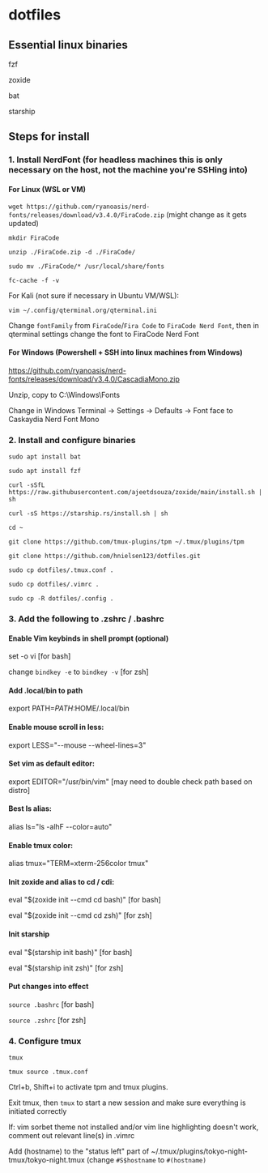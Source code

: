 # dotfiles


## Essential linux binaries
fzf

zoxide

bat

starship

## Steps for install

### 1. Install NerdFont (for headless machines this is only necessary on the host, not the machine you're SSHing into)

#### For Linux (WSL or VM)
`wget https://github.com/ryanoasis/nerd-fonts/releases/download/v3.4.0/FiraCode.zip` (might change as it gets updated)

`mkdir FiraCode`

`unzip ./FiraCode.zip -d ./FiraCode/`

`sudo mv ./FiraCode/* /usr/local/share/fonts`

`fc-cache -f -v`

For Kali (not sure if necessary in Ubuntu VM/WSL):

`vim ~/.config/qterminal.org/qterminal.ini`

Change `fontFamily` from `FiraCode`/`Fira Code` to `FiraCode Nerd Font`, then in qterminal settings change the font to FiraCode Nerd Font

#### For Windows (Powershell + SSH into linux machines from Windows)

https://github.com/ryanoasis/nerd-fonts/releases/download/v3.4.0/CascadiaMono.zip

Unzip, copy to C:\Windows\Fonts

Change in Windows Terminal -> Settings -> Defaults -> Font face to Caskaydia Nerd Font Mono


### 2. Install and configure binaries 

`sudo apt install bat`

`sudo apt install fzf`

`curl -sSfL https://raw.githubusercontent.com/ajeetdsouza/zoxide/main/install.sh | sh`

`curl -sS https://starship.rs/install.sh | sh`


`cd ~`


`git clone https://github.com/tmux-plugins/tpm ~/.tmux/plugins/tpm`

`git clone https://github.com/hnielsen123/dotfiles.git`




`sudo cp dotfiles/.tmux.conf .`

`sudo cp dotfiles/.vimrc .`

`sudo cp -R dotfiles/.config .`

### 3. Add the following to .zshrc / .bashrc

#### Enable Vim keybinds in shell prompt (optional)

set -o vi [for bash]

change `bindkey -e` to `bindkey -v` [for zsh]

#### Add .local/bin to path
export PATH=$PATH:$HOME/.local/bin

#### Enable mouse scroll in less:
export LESS="--mouse --wheel-lines=3"

#### Set vim as default editor:
export EDITOR="/usr/bin/vim" [may need to double check path based on distro]

#### Best ls alias:
alias ls="ls -alhF --color=auto"

#### Enable tmux color:
alias tmux="TERM=xterm-256color tmux"

#### Init zoxide and alias to cd / cdi:
eval "$(zoxide init --cmd cd bash)" [for bash]

eval "$(zoxide init --cmd cd zsh)" [for zsh]

#### Init starship

eval "$(starship init bash)" [for bash]

eval "$(starship init zsh)" [for zsh]

#### Put changes into effect
`source .bashrc` [for bash]

`source .zshrc` [for zsh]

### 4. Configure tmux

`tmux`

`tmux source .tmux.conf`

Ctrl+b, Shift+i to activate tpm and tmux plugins.

Exit tmux, then `tmux` to start a new session and make sure everything is initiated correctly

If: vim sorbet theme not installed and/or vim line highlighting doesn't work, comment out relevant line(s) in .vimrc

Add (hostname) to the "status left" part of ~/.tmux/plugins/tokyo-night-tmux/tokyo-night.tmux (change `#S$hostname` to `#(hostname)`






